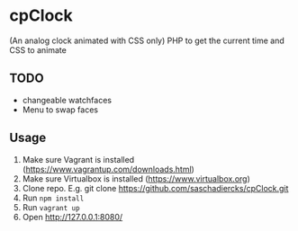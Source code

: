 # cpClock
(An analog clock animated with CSS only)
PHP to get the current time and CSS to animate

## TODO
- changeable watchfaces
- Menu to swap faces

## Usage
1. Make sure Vagrant is installed (https://www.vagrantup.com/downloads.html)
2. Make sure Virtualbox is installed (https://www.virtualbox.org)
3. Clone repo. E.g. git clone https://github.com/saschadiercks/cpClock.git
4. Run `npm install`
5. Run `vagrant up`
6. Open http://127.0.0.1:8080/
